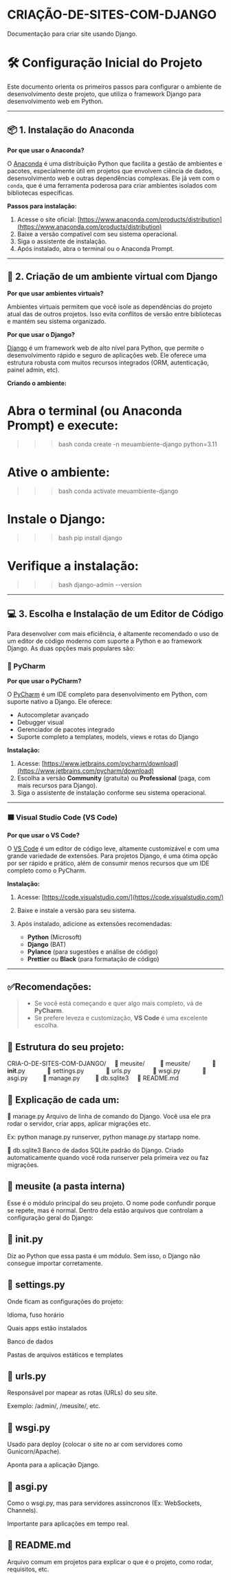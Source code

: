# CRIAÇÃO-DE-SITES-COM-DJANGO
Documentação para criar site usando Django.
# 🛠️ Configuração Inicial do Projeto

Este documento orienta os primeiros passos para configurar o ambiente de desenvolvimento deste projeto, que utiliza o framework Django para desenvolvimento web em Python.

---

## 📦 1. Instalação do Anaconda

**Por que usar o Anaconda?**

O [Anaconda](https://www.anaconda.com/) é uma distribuição Python que facilita a gestão de ambientes e pacotes, especialmente útil em projetos que envolvem ciência de dados, desenvolvimento web e outras dependências complexas. Ele já vem com o `conda`, que é uma ferramenta poderosa para criar ambientes isolados com bibliotecas específicas.

**Passos para instalação:**

1. Acesse o site oficial: [https://www.anaconda.com/products/distribution](https://www.anaconda.com/products/distribution)
2. Baixe a versão compatível com seu sistema operacional.
3. Siga o assistente de instalação.
4. Após instalado, abra o terminal ou o Anaconda Prompt.

---

## 🐍 2. Criação de um ambiente virtual com Django

**Por que usar ambientes virtuais?**

Ambientes virtuais permitem que você isole as dependências do projeto atual das de outros projetos. Isso evita conflitos de versão entre bibliotecas e mantém seu sistema organizado.

**Por que usar o Django?**

[Django](https://www.djangoproject.com/) é um framework web de alto nível para Python, que permite o desenvolvimento rápido e seguro de aplicações web. Ele oferece uma estrutura robusta com muitos recursos integrados (ORM, autenticação, painel admin, etc).

**Criando o ambiente:**

# Abra o terminal (ou Anaconda Prompt) e execute:
>>> bash
conda create -n meuambiente-django python=3.11

# Ative o ambiente:
>>> bash
conda activate meuambiente-django

# Instale o Django:
>>> bash
pip install django

# Verifique a instalação:

>>>bash
django-admin --version

---

## 💻 3. Escolha e Instalação de um Editor de Código

Para desenvolver com mais eficiência, é altamente recomendado o uso de um editor de código moderno com suporte a Python e ao framework Django. As duas opções mais populares são:

### 🔷 PyCharm

**Por que usar o PyCharm?**

O [PyCharm](https://www.jetbrains.com/pycharm/) é um IDE completo para desenvolvimento em Python, com suporte nativo a Django. Ele oferece:

- Autocompletar avançado
- Debugger visual
- Gerenciador de pacotes integrado
- Suporte completo a templates, models, views e rotas do Django

**Instalação:**

1. Acesse: [https://www.jetbrains.com/pycharm/download](https://www.jetbrains.com/pycharm/download)
2. Escolha a versão **Community** (gratuita) ou **Professional** (paga, com mais recursos para Django).
3. Siga o assistente de instalação conforme seu sistema operacional.

---

### 🟦 Visual Studio Code (VS Code)

**Por que usar o VS Code?**

O [VS Code](https://code.visualstudio.com/) é um editor de código leve, altamente customizável e com uma grande variedade de extensões. Para projetos Django, é uma ótima opção por ser rápido e prático, além de consumir menos recursos que um IDE completo como o PyCharm.

**Instalação:**

1. Acesse: [https://code.visualstudio.com/](https://code.visualstudio.com/)
2. Baixe e instale a versão para seu sistema.
3. Após instalado, adicione as extensões recomendadas:

    - **Python** (Microsoft)
    - **Django** (BAT)
    - **Pylance** (para sugestões e análise de código)
    - **Prettier** ou **Black** (para formatação de código)

---

## ✅Recomendações:
> - Se você está começando e quer algo mais completo, vá de **PyCharm**.
> - Se prefere leveza e customização, **VS Code** é uma excelente escolha.


## 📁 Estrutura do seu projeto:
CRIA-O-DE-SITES-COM-DJANGO/
    📁 meusite/
        📁 meusite/
            📄 __init__.py
            📄 settings.py
            📄 urls.py
            📄 wsgi.py
            📄 asgi.py
        📄 manage.py
        📄 db.sqlite3
    📄 README.md


## 🧠 Explicação de cada um:
🔹 manage.py
Arquivo de linha de comando do Django. Você usa ele pra rodar o servidor, criar apps, aplicar migrações etc.

Ex: python manage.py runserver, python manage.py startapp nome.

🔹 db.sqlite3
Banco de dados SQLite padrão do Django. Criado automaticamente quando você roda runserver pela primeira vez ou faz migrações.

## 📁 meusite (a pasta interna)
Esse é o módulo principal do seu projeto. O nome pode confundir porque se repete, mas é normal. Dentro dela estão arquivos que controlam a configuração geral do Django:

## 🔸 __init__.py
Diz ao Python que essa pasta é um módulo. Sem isso, o Django não consegue importar corretamente.

## 🔸 settings.py
Onde ficam as configurações do projeto:

Idioma, fuso horário

Quais apps estão instalados

Banco de dados

Pastas de arquivos estáticos e templates

## 🔸 urls.py
Responsável por mapear as rotas (URLs) do seu site.

Exemplo: /admin/, /meusite/, etc.

## 🔸 wsgi.py
Usado para deploy (colocar o site no ar com servidores como Gunicorn/Apache).

Aponta para a aplicação Django.

## 🔸 asgi.py
Como o wsgi.py, mas para servidores assíncronos (Ex: WebSockets, Channels).

Importante para aplicações em tempo real.

## 🔸 README.md
Arquivo comum em projetos para explicar o que é o projeto, como rodar, requisitos, etc.
